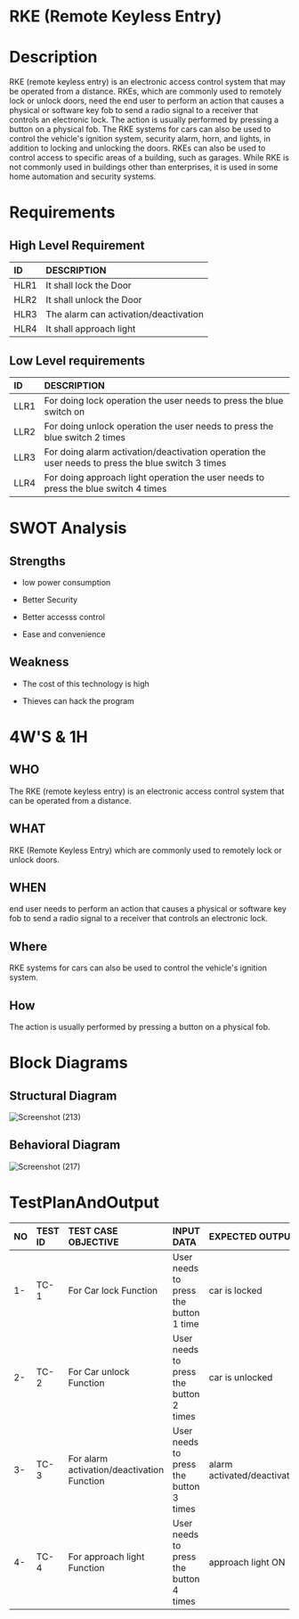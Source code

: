 # RKE (Remote Keyless Entry)

# Description 
RKE (remote keyless entry) is an electronic access control system that may be operated from a distance. RKEs, which are commonly used to remotely lock or unlock doors, need the end user to perform an action that causes a physical or software key fob to send a radio signal to a receiver that controls an electronic lock. The action is usually performed by pressing a button on a physical fob. The RKE systems for cars can also be used to control the vehicle's ignition system, security alarm, horn, and lights, in addition to locking and unlocking the doors. RKEs can also be used to control access to specific areas of a building, such as garages. While RKE is not commonly used in buildings other than enterprises, it is used in some home automation and security systems.

# Requirements 
## High Level Requirement

|ID  |DESCRIPTION                          | 
|:---|:------------------------------------|
|HLR1|It shall lock the Door               |
|HLR2|It shall unlock the Door             |
|HLR3|The alarm can activation/deactivation|
|HLR4|It shall approach light              |

## Low  Level requirements 
|ID  |DESCRIPTION                                                                                      | 
|:---|:------------------------------------------------------------------------------------------------|
|LLR1|For doing lock operation the user needs to press the blue switch on                              |
|LLR2|For doing unlock operation the user needs to press the blue switch 2 times                       |
|LLR3|For doing alarm activation/deactivation operation the user needs to press the blue switch 3 times|
|LLR4|For doing approach light operation the user needs to press the blue switch 4 times               |


# SWOT Analysis
## Strengths
* low power consumption 

* Better Security

* Better accesss control

* Ease and convenience

## Weakness
* The cost of this technology is high

* Thieves can hack the program

# 4W'S & 1H
## WHO 
The RKE (remote keyless entry) is an electronic access control system that can be operated from a distance.

## WHAT 
RKE (Remote Keyless Entry) which are commonly used to remotely lock or unlock doors.

## WHEN
end user needs to perform an action that causes a physical or software key fob to send a radio signal to a receiver that controls an electronic lock.

## Where
RKE systems for cars can also be used to control the vehicle's ignition system.

## How
The action is usually performed by pressing a button on a physical fob.

# Block Diagrams 
## Structural Diagram 

![Screenshot (213)](https://user-images.githubusercontent.com/98865009/157795863-a1a36bb1-7ffc-4adb-92e0-691b0b2f5533.png)


## Behavioral Diagram

![Screenshot (217)](https://user-images.githubusercontent.com/98865009/157803936-650de818-f6e3-490b-af48-d713a87c073c.png)

# TestPlanAndOutput

|NO|TEST ID  |TEST CASE OBJECTIVE                       |    INPUT DATA                        |EXPECTED OUTPUT            |ACTUAL OUTPUT              |STATUS|
|:-|:--------|:-----------------------------------------|:-------------------------------------|:--------------------------|:--------------------------|:-----|
|1-|TC-1     |For Car lock Function                     |User needs to press the button 1 time |car is locked              |car is locked              |PASS  |
|2-|TC-2     |For Car unlock Function                   |User needs to press the button 2 times|car is unlocked            |car is unlocked            |PASS  |
|3-|TC-3     |For alarm activation/deactivation Function|User needs to press the button 3 times|alarm activated/deactivated|alarm activated/deactivated|PASS  |
|4-|TC-4     |For approach light Function               |User needs to press the button 4 times|approach light ON          |approach light ON          |PASS  |





